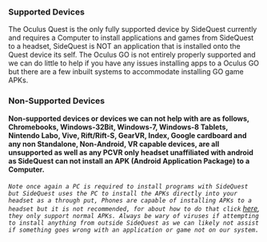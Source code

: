 ### Supported Devices

The Oculus Quest is the only fully supported device by SideQuest currently and requires a Computer to install applications and games from SideQuest to a headset, SideQuest is NOT an application that is installed onto the Quest device its self.
The Oculus GO is not entirely properly supported and we can do little to help if you have any issues installing apps to a Oculus GO but there are a few inbuilt systems to accommodate installing GO game APKs.

### Non-Supported Devices

**Non-supported devices or devices we can not help with are as follows, Chromebooks, Windows-32Bit, Windows-7, Windows-8 Tablets, Nintendo Labo, Vive, Rift/Rift-S, GearVR, Index, Google cardboard and any non Standalone, Non-Android, VR capable devices, are all unsupported as well as any PCVR only headset unaffiliated with android as SideQuest can not install an APK (Android Application Package) to a Computer.**

###### `Note once again a PC is required to install programs with SideQuest but SideQuest uses the PC to install the APKs directly into your headset as a through put, Phones are capable of installing APKs to a headset but it is not recommended, for about how to do that click` [here](https://github.com/the-expanse/SideQuest/wiki/Installing-with-a-Mobile-Phone),` they only support normal APKs. Always be wary of viruses if attempting to install anything from outside SideQuest as we can likely not assist if something goes wrong with an application or game not on our system.`